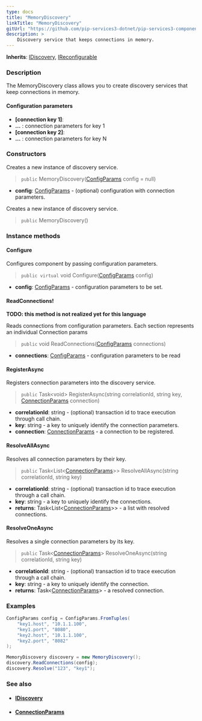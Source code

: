 ```yaml
---
type: docs
title: "MemoryDiscovery"
linkTitle: "MemoryDiscovery"
gitUrl: "https://github.com/pip-services3-dotnet/pip-services3-components-dotnet"
description: >
    Discovery service that keeps connections in memory.
---
```


**Inherits**: [IDiscovery](../idiscovery), [IReconfigurable](../../../commons/config/ireconfigurable)

### Description

The MemoryDiscovery class allows you to create discovery services that keep connections in memory.


#### Configuration parameters

- **[connection key 1]**:
- **...** : connection parameters for key 1
- **[connection key 2]**:
- **...** : connection parameters for key N


### Constructors
Creates a new instance of discovery service.

> `public` MemoryDiscovery([ConfigParams](../../../commons/config/config_params) config = null)

- **config**: [ConfigParams](../../../commons/config/config_params) - (optional) configuration with connection parameters.


Creates a new instance of discovery service.

> `public` MemoryDiscovery()


### Instance methods

#### Configure
Configures component by passing configuration parameters.

> `public virtual` void Configure([ConfigParams](../../../commons/config/config_params) config)

- **config**: [ConfigParams](../../../commons/config/config_params) - configuration parameters to be set.


#### ReadConnections!
**TODO: this method is not realized yet for this language**

Reads connections from configuration parameters.
Each section represents an individual Connection params

> `public` void ReadConnections([ConfigParams](../../../commons/config/config_params) connections)

- **connections**: [ConfigParams](../../../commons/config/config_params) - configuration parameters to be read


#### RegisterAsync
Registers connection parameters into the discovery service.

> `public` Task\<void\> RegisterAsync(string correlationId, string key, [ConnectionParams](../connection_params) connection) 
- **correlationId**: string - (optional) transaction id to trace execution through call chain.
- **key**: string - a key to uniquely identify the connection parameters.
- **connection**: [ConnectionParams](../connection_params) - a connection to be registered.


#### ResolveAllAsync
Resolves all connection parameters by their key.

> `public` Task<List\<[ConnectionParams](../connection_params)\>> ResolveAllAsync(string correlationId, string key)

- **correlationId**: string - (optional) transaction id to trace execution through a call chain.
- **key**: string - a key to uniquely identify the connections.
- **returns**: Task<List\<[ConnectionParams](../connection_params)\>> - a list with resolved connections.


#### ResolveOneAsync
Resolves a single connection parameters by its key.

> `public` Task<[ConnectionParams](../connection_params)> ResolveOneAsync(string correlationId, string key)

- **correlationId**: string - (optional) transaction id to trace execution through a call chain.
- **key**: string - a key to uniquely identify the connection. 
- **returns**: Task<[ConnectionParams](../connection_params)> - a resolved connection.

### Examples

```cs
ConfigParams config = ConfigParams.FromTuples(
    "key1.host", "10.1.1.100",
    "key1.port", "8080",
    "key2.host", "10.1.1.100",
    "key2.port", "8082"
);

MemoryDiscovery discovery = new MemoryDiscovery();
discovery.ReadConnections(config);
discovery.Resolve("123", "key1");
```

### See also
- #### [IDiscovery](../idiscovery)
- #### [ConnectionParams](../connection_params)
